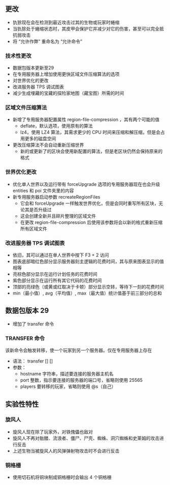 ## 更改
* 犰狳现在会在检测到最近攻击过其的生物或玩家时蜷缩
* 当犰狳处于蜷缩状态时，其皮甲会保护它并减少对它的伤害，甚至可以完全抵抗弱攻击
* 将 “允许作弊” 重命名为 “允许命令”
### 技术性更改
* 数据包版本更新至29
* 在专用服务器上增加使用更快区域文件压缩算法的选项
* 对世界优化的更改
* 改进服务器 TPS 调试图表
* 减少生成埋藏的宝藏的探险家地图（藏宝图）所需的时间
### 区域文件压缩算法
* 新增了专用服务器配置属性 region-file-compression ，其有两个可能的值
    * deflate，默认选项，使用原有的算法
    * lz4，使用 LZ4 算法，其需求更少的 CPU 时间来压缩和解压缩，但是会占用更多的磁盘空间
* 更改压缩算法不会自动重新压缩世界
    * 新的或更新了的区块会使用新配置的算法，但是老区块仍然会保持原来的格式
### 世界优化更改
* 优化单人世界以及运行带有 forceUpgrade 选项的专用服务器现在也会升级 entities 和 poi 文件夹里的内容
* 新专用服务器启动参数 recreateRegionFiles
    * 它会和 forceUpgrade 一样触发世界优化，但是会同时重写所有区块，无论其是否升级过
    * 这会创建全新并且碎片整理的区域文件
    * 在更改 region-file-compression 后使用该参数将会以新的格式重新压缩所有区域文件
### 改进服务器 TPS 调试图表
* 依旧，其可以通过在单人世界中按下 F3 + 2 访问
* 图表底部暗红色部分显示服务器刻主逻辑的花费时间，其与原来图表显示的值相等
* 亮棕色部分显示在运行计划任务的花费时间
* 紫色部分显示在运行所有其它代码的花费时间
* 顶部的亮绿色（或黄或红取决于卡顿）部分显示空转，等待下一刻的花费时间
* min（最小值）, avg（平均值）, max（最大值）统计值基于前三部分的总和
## 数据包版本 29
* 增加了 transfer 命令
### TRANSFER 命令
该新命令会触发转移，使一个玩家到另一个服务器。仅在专用服务器上存在
* 语法： transfer <hostname> [<port>] [<players>]
* 参数： 
    * hostname 字符串，描述要连接的服务器主机名
    * port 整数，指示要连接的服务器的端口号，省略则使用 25565
    * players 要转移的玩家，省略则使用 @s（自己）
## 实验性特性
### 旋风人
* 旋风人现在除了玩家外，对铁傀儡也敌对
* 旋风人不再对骷髅、流浪者、僵尸、尸壳、蜘蛛、洞穴蜘蛛和史莱姆的攻击进行反击
* 上述生物当被旋风人的风弹弹射物攻击时不会进行反击
### 铜格栅
* 使用切石机将铜块制成铜格栅时会输出 4 个铜格栅
